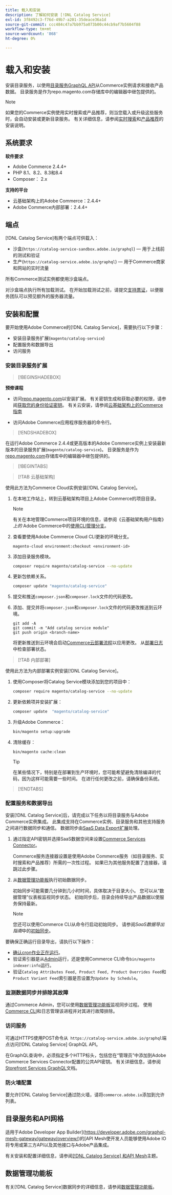 ```yaml
---
title: 载入和安装
description: 了解如何安装 [!DNL Catalog Service]
exl-id: 3f8492c3-f76d-49b7-a201-35deace36a1d
source-git-commit: ccc484c47a7bb975a073b00c44cb9af7b5604f88
workflow-type: tm+mt
source-wordcount: '868'
ht-degree: 0%

---
```


# 载入和安装

安装目录服务，以使用[目录服务GraphQL API](https://developer.adobe.com/commerce/services/graphql/catalog-service/)从Commerce实例请求和接收产品数据。 目录服务是作为repo.magento.com存储库中的编辑器中继包提供的。

>[!NOTE]
>
>如果您的Commerce实例使用实时搜索或产品推荐，则当您载入或升级这些服务时，会自动安装或更新目录服务。 有关详细信息，请参阅[实时搜索](https://experienceleague.adobe.com/en/docs/commerce/live-search/install)和[产品推荐](https://experienceleague.adobe.com/en/docs/commerce/product-recommendations/getting-started/install-configure)的安装说明。



## 系统要求

**软件要求**

- Adobe Commerce 2.4.4+
- PHP 8.1、8.2、8.3和8.4
- Composer： 2.x

**支持的平台**

- 云基础架构上的Adobe Commerce：2.4.4+
- Adobe Commerce内部部署：2.4.4+

## 端点

[!DNL Catalog Service]有两个端点可供载入：

- 沙盒(`https://catalog-service-sandbox.adobe.io/graphql`) — 用于上线前的测试和验证
- 生产(`https://catalog-service.adobe.io/graphql`) — 用于Commerce商家和网站的实时流量

所有Commerce测试实例都使用沙盒端点。

对沙盒端点执行所有加载测试。 在开始加载测试之前，请提交[支持票证](https://experienceleague.adobe.com/docs/commerce-knowledge-base/kb/help-center-guide/magento-help-center-user-guide.html#submit-ticket)，以便服务团队可以预见额外的服务器流量。

## 安装和配置

要开始使用Adobe Commerce的[!DNL Catalog Service]，需要执行以下步骤：

- 安装目录服务扩展(`magento/catalog-service`)
- 配置服务和数据导出
- 访问服务

### 安装目录服务扩展

>[!BEGINSHADEBOX]

**预修课程**

- 访问[repo.magento.com](https://repo.magento.com)以安装扩展。 有关密钥生成和获取必要的权限，请参阅[获取您的身份验证密钥](https://experienceleague.adobe.com/en/docs/commerce-operations/installation-guide/prerequisites/authentication-keys)。 有关云安装，请参阅[云基础架构上的Commerce指南](https://experienceleague.adobe.com/en/docs/commerce-cloud-service/user-guide/develop/authentication-keys)

- 访问Adobe Commerce应用程序服务器的命令行。

>[!ENDSHADEBOX]

在运行Adobe Commerce 2.4.4或更高版本的Adobe Commerce实例上安装最新版本的目录服务扩展(`magento/catalog-service`)。 目录服务是作为[repo.magento.com](https://repo.magento.com)存储库中的编辑器中继包提供的。

>[!BEGINTABS]

>[!TAB 云基础架构]

使用此方法为Commerce Cloud实例安装[!DNL Catalog Service]。

1. 在本地工作站上，转到云基础架构项目上Adobe Commerce的项目目录。

   >[!NOTE]
   >
   >有关在本地管理Commerce项目环境的信息，请参阅《云基础架构用户指南》_上的_ Adobe Commerce中的[使用CLI管理分支](https://experienceleague.adobe.com/en/docs/commerce-cloud-service/user-guide/develop/cli-branches)。

1. 查看要使用Adobe Commerce Cloud CLI更新的环境分支。

   ```shell
   magento-cloud environment:checkout <environment-id>
   ```

1. 添加目录服务模块。

   ```bash
   composer require magento/catalog-service --no-update
   ```

1. 更新包依赖关系。

   ```bash
   composer update "magento/catalog-service"
   ```

1. 提交和推送`composer.json`和`composer.lock`文件的代码更改。

1. 添加、提交并将`composer.json`和`composer.lock`文件的代码更改推送到云环境。

   ```shell
   git add -A
   git commit -m "Add catalog service module"
   git push origin <branch-name>
   ```

   将更新推送到云环境会启动[Commerce云部署流程](https://experienceleague.adobe.com/en/docs/commerce-cloud-service/user-guide/develop/deploy/process)以应用更改。 从[部署日志](https://experienceleague.adobe.com/en/docs/commerce-cloud-service/user-guide/develop/test/log-locations#deploy-log)中检查部署状态。

>[!TAB 内部部署]

使用此方法为内部部署实例安装[!DNL Catalog Service]。

1. 使用Composer将Catalog Service模块添加到您的项目中：

   ```bash
   composer require magento/catalog-service --no-update
   ```

1. 更新依赖项并安装扩展：

   ```bash
   composer update  "magento/catalog-service"
   ```

1. 升级Adobe Commerce：

   ```bash
   bin/magento setup:upgrade
   ```

1. 清除缓存：

   ```bash
   bin/magento cache:clean
   ```

   >[!TIP]
   >
   >在某些情况下，特别是在部署到生产环境时，您可能希望避免清除编译的代码，因为这样可能需要一些时间。 在进行任何更改之前，请确保备份系统。

>[!ENDTABS]

### 配置服务和数据导出

安装[!DNL Catalog Service]后，请完成以下任务以将目录服务与Adobe Commerce实例集成。 此集成支持在Commerce实例、目录服务和其他支持服务之间进行数据同步和通信。 数据同步由[SaaS Data Export扩展](../data-export/overview.md)处理。

1. 通过指定API密钥并选择SaaS数据空间来设置[Commerce Services Connector](https://experienceleague.adobe.com/en/docs/commerce/user-guides/integration-services/saas)。

   Commerce服务连接器设置是使用Adobe Commerce服务（如目录服务、实时搜索和产品推荐）所需的一次性过程。 如果已为其他服务配置了连接器，请跳过此步骤。

1. 从[数据管理功能板](https://experienceleague.adobe.com/en/docs/commerce-admin/systems/data-transfer/data-dashboard)执行初始数据同步。

   初始同步可能需要几分钟到几小时时间，具体取决于目录大小。 您可以从“数据管理”仪表板监视同步状态。 初始同步后，目录会持续导出产品数据以使服务保持最新。

   >[!NOTE]
   >
   >您还可以使用Commerce CLI从命令行启动初始同步。 请参阅&#x200B;_SaaS数据导出指南_&#x200B;中的[初始同步](../data-export/data-export-cli-commands.md#initial-sync)。

要确保正确运行目录导出，请执行以下操作：

- [确认cron作业正在运行](https://experienceleague.adobe.com/en/docs/commerce-knowledge-base/kb/troubleshooting/miscellaneous/cron-readiness-check-issues)。
- 验证索引器是从[Admin](https://experienceleague.adobe.com/en/docs/commerce-admin/systems/tools/index-management)运行，还是使用Commerce CLI命令`bin/magento indexer:info`运行。
- 验证`Catalog Attributes Feed, Product Feed, Product Overrides Feed`和`Product Variant Feed`索引器是否设置为`Update by Schedule`。

### 监测数据同步并排除其故障

通过Commerce Admin，您可以使用[数据管理功能板](https://experienceleague.adobe.com/en/docs/commerce-admin/systems/data-transfer/data-dashboard)监视同步过程。 使用[Commerce CLI](../data-export/data-export-cli-commands.md#troubleshooting)和日志管理该进程并对其进行故障排除。

### 访问服务

可通过HTTPS使用POST命令从` https://catalog-service.adobe.io/graphql`端点访问[!DNL Catalog Service] GraphQL API。

在GraphQL查询中，必须指定多个HTTP标头，包括您在“管理员”中添加到Adobe Commerce Services Connector配置的公共API密钥。 有关详细信息，请参阅[Storefront Services GraphQL](https://developer.adobe.com/commerce/services/graphql/)文档。

### 防火墙配置

要允许[!DNL Catalog Service]通过防火墙，请将`commerce.adobe.io`添加到允许列表。

## 目录服务和API网格

适用于Adobe Developer App Builder](https://developer.adobe.com/graphql-mesh-gateway/gateway/overview/)的[API Mesh使开发人员能够使用Adobe IO将专用或第三方API以及其他接口与Adobe产品集成。

有关安装和配置详细信息，请参阅[[!DNL Catalog Service] 和API Mesh](mesh.md)主题。

## 数据管理功能板

有关[!DNL Catalog Service]数据同步的详细信息，请参阅[数据管理功能板](https://experienceleague.adobe.com/en/docs/commerce-admin/systems/data-transfer/data-dashboard)。
